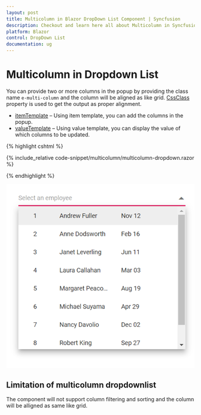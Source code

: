 ```yaml
---
layout: post
title: Multicolumn in Blazor DropDown List Component | Syncfusion
description: Checkout and learn here all about Multicolumn in Syncfusion Blazor DropDown List component and much more.
platform: Blazor
control: DropDown List
documentation: ug
---
```


# Multicolumn in Dropdown List 

You can provide two or more columns in the popup by providing the class name `e-multi-column` and the column will be aligned as like grid. [CssClass](https://help.syncfusion.com/cr/blazor/Syncfusion.Blazor.DropDowns.SfDropDownList-2.html#Syncfusion_Blazor_DropDowns_SfDropDownList_2_CssClass) property is used to get the output as proper alignment.

* [itemTemplate](https://blazor.syncfusion.com/documentation/dropdown-list/templates#item-template) – Using item template, you can add the columns in the popup.
* [valueTemplate](https://blazor.syncfusion.com/documentation/dropdown-list/templates#value-template) – Using value template, you can display the value of which columns to be updated.

{% highlight cshtml %}

{% include_relative code-snippet/multicolumn/multicolumn-dropdown.razor %}

{% endhighlight %}

![Blazor DropdownList with cascading](./images/multicolumn/blazor_dropdown_multicolumn.png)

## Limitation of multicolumn dropdownlist

The component will not support column filtering and sorting and the column will be alligned as same like grid.
